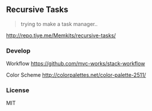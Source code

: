 
Recursive Tasks
----

> trying to make a task manager..

http://repo.tiye.me/Memkits/recursive-tasks/

### Develop

Workflow https://github.com/mvc-works/stack-workflow

Color Scheme http://colorpalettes.net/color-palette-2511/

### License

MIT
